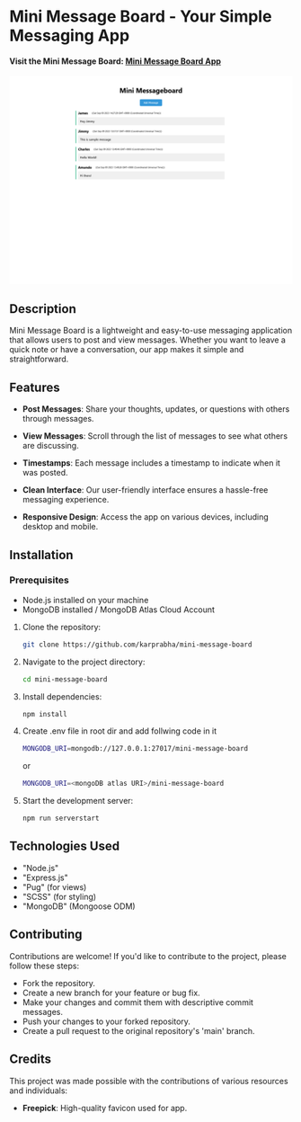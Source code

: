 # Mini Message Board - Your Simple Messaging App

#### Visit the Mini Message Board: [Mini Message Board App](https://mini-message-board-6fmb.onrender.com/)

![App Screenshot](./docs/images/1.png)

## Description

Mini Message Board is a lightweight and easy-to-use messaging application that allows users to post and view messages. Whether you want to leave a quick note or have a conversation, our app makes it simple and straightforward.

## Features

-   **Post Messages**: Share your thoughts, updates, or questions with others through messages.
-   **View Messages**: Scroll through the list of messages to see what others are discussing.

-   **Timestamps**: Each message includes a timestamp to indicate when it was posted.

-   **Clean Interface**: Our user-friendly interface ensures a hassle-free messaging experience.

-   **Responsive Design**: Access the app on various devices, including desktop and mobile.

## Installation

### Prerequisites

-   Node.js installed on your machine
-   MongoDB installed / MongoDB Atlas Cloud Account

1. Clone the repository:

    ```bash
    git clone https://github.com/karprabha/mini-message-board
    ```

2. Navigate to the project directory:
    ```bash
    cd mini-message-board
    ```
3. Install dependencies:
    ```bash
    npm install
    ```
4. Create .env file in root dir and add follwing code in it
    ```bash
    MONGODB_URI=mongodb://127.0.0.1:27017/mini-message-board
    ```
    or
    ```bash
    MONGODB_URI=<mongoDB atlas URI>/mini-message-board
    ```
5. Start the development server:
    ```bash
    npm run serverstart
    ```

## Technologies Used

-   "Node.js"
-   "Express.js"
-   "Pug" (for views)
-   "SCSS" (for styling)
-   "MongoDB" (Mongoose ODM)

## Contributing

Contributions are welcome! If you'd like to contribute to the project, please follow these steps:

-   Fork the repository.
-   Create a new branch for your feature or bug fix.
-   Make your changes and commit them with descriptive commit messages.
-   Push your changes to your forked repository.
-   Create a pull request to the original repository's 'main' branch.

## Credits

This project was made possible with the contributions of various resources and individuals:

-   **Freepick**: High-quality favicon used for app.
